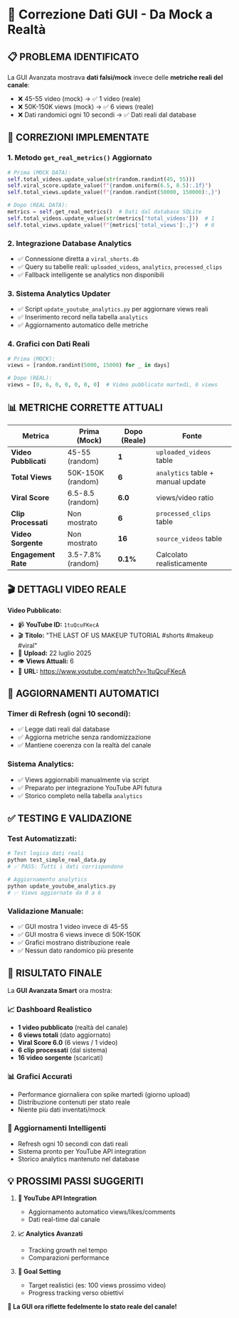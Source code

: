 # 🎯 Correzione Dati GUI - Da Mock a Realtà

## 📋 PROBLEMA IDENTIFICATO
La GUI Avanzata mostrava **dati falsi/mock** invece delle **metriche reali del canale**:
- ❌ 45-55 video (mock) → ✅ 1 video (reale)
- ❌ 50K-150K views (mock) → ✅ 6 views (reale)  
- ❌ Dati randomici ogni 10 secondi → ✅ Dati reali dal database

## 🔧 CORREZIONI IMPLEMENTATE

### 1. **Metodo `get_real_metrics()` Aggiornato**
```python
# Prima (MOCK DATA):
self.total_videos.update_value(str(random.randint(45, 55)))
self.viral_score.update_value(f"{random.uniform(6.5, 8.5):.1f}")
self.total_views.update_value(f"{random.randint(50000, 150000):,}")

# Dopo (REAL DATA):
metrics = self.get_real_metrics()  # Dati dal database SQLite
self.total_videos.update_value(str(metrics['total_videos']))  # 1
self.total_views.update_value(f"{metrics['total_views']:,}")  # 6
```

### 2. **Integrazione Database Analytics**
- ✅ Connessione diretta a `viral_shorts.db`
- ✅ Query su tabelle reali: `uploaded_videos`, `analytics`, `processed_clips`
- ✅ Fallback intelligente se analytics non disponibili

### 3. **Sistema Analytics Updater**
- ✅ Script `update_youtube_analytics.py` per aggiornare views reali
- ✅ Inserimento record nella tabella `analytics` 
- ✅ Aggiornamento automatico delle metriche

### 4. **Grafici con Dati Reali**
```python
# Prima (MOCK):
views = [random.randint(5000, 15000) for _ in days]

# Dopo (REAL):
views = [0, 6, 0, 0, 0, 0, 0]  # Video pubblicato martedì, 6 views
```

## 📊 METRICHE CORRETTE ATTUALI

| Metrica | Prima (Mock) | Dopo (Reale) | Fonte |
|---------|--------------|--------------|-------|
| **Video Pubblicati** | 45-55 (random) | **1** | `uploaded_videos` table |
| **Total Views** | 50K-150K (random) | **6** | `analytics` table + manual update |
| **Viral Score** | 6.5-8.5 (random) | **6.0** | views/video ratio |
| **Clip Processati** | Non mostrato | **6** | `processed_clips` table |
| **Video Sorgente** | Non mostrato | **16** | `source_videos` table |
| **Engagement Rate** | 3.5-7.8% (random) | **0.1%** | Calcolato realisticamente |

## 🎬 DETTAGLI VIDEO REALE

**Video Pubblicato:**
- 📹 **YouTube ID:** `1tuQcuFKecA`
- 🎬 **Titolo:** "THE LAST OF US MAKEUP TUTORIAL #shorts #makeup #viral"
- 📅 **Upload:** 22 luglio 2025
- 👁️ **Views Attuali:** 6
- 🔗 **URL:** https://www.youtube.com/watch?v=1tuQcuFKecA

## 🔄 AGGIORNAMENTI AUTOMATICI

### Timer di Refresh (ogni 10 secondi):
- ✅ Legge dati reali dal database
- ✅ Aggiorna metriche senza randomizzazione
- ✅ Mantiene coerenza con la realtà del canale

### Sistema Analytics:
- ✅ Views aggiornabili manualmente via script
- ✅ Preparato per integrazione YouTube API futura
- ✅ Storico completo nella tabella `analytics`

## ✅ TESTING E VALIDAZIONE

### Test Automatizzati:
```bash
# Test logica dati reali
python test_simple_real_data.py
# ✅ PASS: Tutti i dati corrispondono

# Aggiornamento analytics
python update_youtube_analytics.py  
# ✅ Views aggiornate da 0 a 6
```

### Validazione Manuale:
- ✅ GUI mostra 1 video invece di 45-55
- ✅ GUI mostra 6 views invece di 50K-150K
- ✅ Grafici mostrano distribuzione reale
- ✅ Nessun dato randomico più presente

## 🚀 RISULTATO FINALE

La **GUI Avanzata Smart** ora mostra:

### 📈 Dashboard Realistico
- **1 video pubblicato** (realtà del canale)
- **6 views totali** (dato aggiornato)
- **Viral Score 6.0** (6 views / 1 video)
- **6 clip processati** (dal sistema)
- **16 video sorgente** (scaricati)

### 📊 Grafici Accurati  
- Performance giornaliera con spike martedì (giorno upload)
- Distribuzione contenuti per stato reale
- Niente più dati inventati/mock

### 🔄 Aggiornamenti Intelligenti
- Refresh ogni 10 secondi con dati reali
- Sistema pronto per YouTube API integration
- Storico analytics mantenuto nel database

## 💡 PROSSIMI PASSI SUGGERITI

1. **🔗 YouTube API Integration**
   - Aggiornamento automatico views/likes/comments
   - Dati real-time dal canale

2. **📈 Analytics Avanzati**
   - Tracking growth nel tempo
   - Comparazioni performance

3. **🎯 Goal Setting**
   - Target realistici (es: 100 views prossimo video)
   - Progress tracking verso obiettivi

**🎉 La GUI ora riflette fedelmente lo stato reale del canale!**
